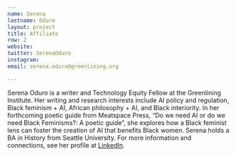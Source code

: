 ```yaml
---
name: Serena
lastname: Oduro
layout: project
title: Affiliate
row: 2
website:  
twitter: SerenaOduro
instagram: 
email: serena.oduro@greenlining.org

---
```


Serena Oduro is a writer and Technology Equity Fellow at the Greenlining Institute. Her writing and research interests include AI policy and regulation, Black feminism + AI, African philosophy + AI, and Black interiority. In her forthcoming poetic guide from Meatspace Press, “Do we need AI or do we need Black Feminisms?: A poetic guide”, she explores how a Black feminist lens can foster the creation of AI that benefits Black women. Serena holds a BA in History from Seattle University. For more information and connections, see her profile at [LinkedIn](https://www.linkedin.com/in/serena-oduro/).